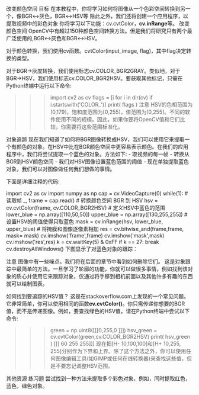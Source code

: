 改变颜色空间
目标
在本教程中，你将学习如何将图像从一个色彩空间转换到另一个，像BGR↔灰色，BGR↔HSV等
除此之外，我们还将创建一个应用程序，以提取视频中的彩色对象
你将学习以下功能：cv.cvtColor，**cv.inRange**等。
改变颜色空间
OpenCV中有超过150种颜色空间转换方法。但是我们将研究只有两个最广泛使用的,BGR↔灰色和BGR↔HSV。

对于颜色转换，我们使用cv函数。cvtColor(input_image, flag)，其中flag决定转换的类型。

对于BGR→灰度转换，我们使用标志cv.COLOR_BGR2GRAY。类似地，对于BGR→HSV，我们使用标志cv.COLOR_BGR2HSV。要获取其他标记，只需在Python终端中运行以下命令:

>>> import cv2 as cv
>>> flags = [i for i in dir(cv) if i.startswith('COLOR_')]
>>> print( flags )
注意 HSV的色相范围为[0,179]，饱和度范围为[0,255]，值范围为[0,255]。不同的软件使用不同的规模。因此，如果你要将OpenCV值和它们比较，你需要将这些范围标准化。

对象追踪
现在我们知道了如何将BGR图像转换成HSV，我们可以使用它来提取一个有颜色的对象。在HSV中比在BGR颜色空间中更容易表示颜色。在我们的应用程序中，我们将尝试提取一个蓝色的对象。方法如下: - 取视频的每一帧 - 转换从BGR到HSV颜色空间 - 我们对HSV图像设置蓝色范围的阈值 - 现在单独提取蓝色对象，我们可以对图像做任何我们想做的事情。

下面是详细注释的代码:

import cv2 as cv
import numpy as np
cap = cv.VideoCapture(0)
while(1):
    # 读取帧
    _, frame = cap.read()
    # 转换颜色空间 BGR 到 HSV
    hsv = cv.cvtColor(frame, cv.COLOR_BGR2HSV)
    # 定义HSV中蓝色的范围
    lower_blue = np.array([110,50,50])
    upper_blue = np.array([130,255,255])
    # 设置HSV的阈值使得只取蓝色
    mask = cv.inRange(hsv, lower_blue, upper_blue)
    # 将掩膜和图像逐像素相加
    res = cv.bitwise_and(frame,frame, mask= mask)
    cv.imshow('frame',frame)
    cv.imshow('mask',mask)
    cv.imshow('res',res)
    k = cv.waitKey(5) & 0xFF
    if k == 27:
        break
cv.destroyAllWindows()
下图显示了对蓝色对象的跟踪：



注意 图像中有一些噪点。我们将在后面的章节中看到如何删除它们。 这是对象跟踪中最简单的方法。一旦学习了轮廓的功能，你就可以做很多事情，例如找到该对象的质心并使用它来跟踪对象，仅通过将手移到相机前面以及其他许多有趣的东西就可以绘制图表。

如何找到要追踪的HSV值？
这是在stackoverflow.com上发现的一个常见问题。它非常简单，你可以使用相同的函数**cv.cvtColor()**。你只需传递你想要的BGR值，而不是传递图像。例如，要查找绿色的HSV值，请在Python终端中尝试以下命令:

>>> green = np.uint8([[[0,255,0 ]]])
>>> hsv_green = cv.cvtColor(green,cv.COLOR_BGR2HSV)
>>> print( hsv_green )
[[[ 60 255 255]]]
现在把[H- 10,100,100]和[H+ 10,255, 255]分别作为下界和上界。除了这个方法之外，你可以使用任何图像编辑工具(如GIMP或任何在线转换器)来查找这些值，但是不要忘记调整HSV范围。

其他资源
练习题
尝试找到一种方法来提取多个彩色对象，例如，同时提取红色，蓝色，绿色对象。